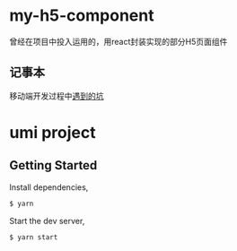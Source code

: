 # my-h5-component
曾经在项目中投入运用的，用react封装实现的部分H5页面组件

## 记事本
移动端开发过程中[遇到的坑](https://github.com/zhoKang/my-h5-component/blob/main/src/Compatibility.md)

# umi project
## Getting Started

Install dependencies,

```bash
$ yarn
```

Start the dev server,

```bash
$ yarn start
```
